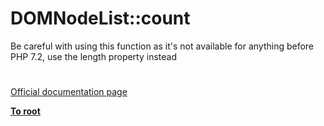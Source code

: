 # DOMNodeList::count



Be careful with using this function as it&apos;s not available for anything before PHP 7.2, use the length property instead  

#

[Official documentation page](https://www.php.net/manual/en/domnodelist.count.php)

**[To root](/README.md)**